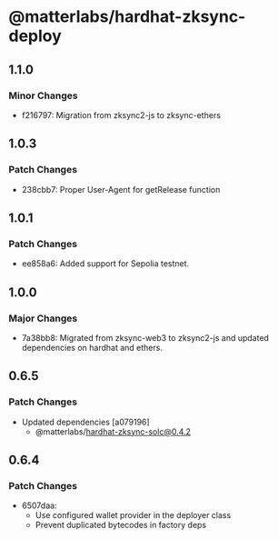 # @matterlabs/hardhat-zksync-deploy

## 1.1.0

### Minor Changes

- f216797: Migration from zksync2-js to zksync-ethers

## 1.0.3

### Patch Changes

- 238cbb7: Proper User-Agent for getRelease function

## 1.0.1

### Patch Changes

- ee858a6: Added support for Sepolia testnet.

## 1.0.0

### Major Changes

- 7a38bb8: Migrated from zksync-web3 to zksync2-js and updated dependencies on hardhat and ethers.

## 0.6.5

### Patch Changes

- Updated dependencies [a079196]
  - @matterlabs/hardhat-zksync-solc@0.4.2

## 0.6.4

### Patch Changes

- 6507daa:
  - Use configured wallet provider in the deployer class
  - Prevent duplicated bytecodes in factory deps
